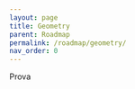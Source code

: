 ```yaml
---
layout: page
title: Geometry
parent: Roadmap
permalink: /roadmap/geometry/
nav_order: 0
---
```


Prova
